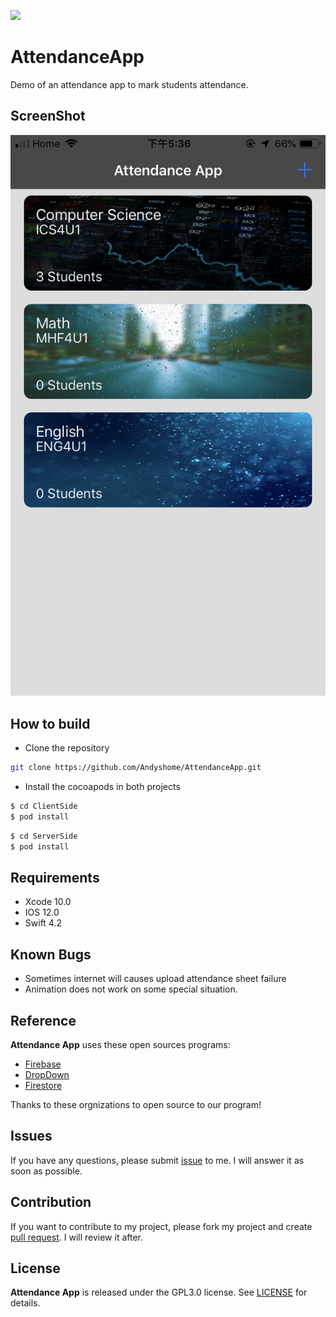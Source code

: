 <a href="https://996.icu"><img src="https://img.shields.io/badge/link-996.icu-red.svg"></a>
# AttendanceApp
Demo of an attendance app to mark students attendance.

## ScreenShot

![](https://github.com/Andyshome/AttendanceApp/blob/master/ScreenShot.PNG)



## How to build

* Clone the repository

```bash
git clone https://github.com/Andyshome/AttendanceApp.git
```

* Install the cocoapods in both projects

```bash
$ cd ClientSide
$ pod install
```

```bash
$ cd ServerSide
$ pod install
```

## Requirements
* Xcode 10.0
* IOS 12.0
* Swift 4.2

## Known Bugs 
* Sometimes internet will causes upload attendance sheet failure
* Animation does not work on some special situation.

## Reference
**Attendance App** uses these open sources programs:
* [Firebase](https://firebase.google.com/)
* [DropDown](https://github.com/AssistoLab/DropDown)
* [Firestore](https://firebase.google.com/docs/firestore)

Thanks to these orgnizations to open source to our program!

## Issues
If you have any questions, please submit [issue](https://github.com/Andyshome/AttendanceApp/issues) to me. I will answer it as soon as possible.

## Contribution
If you want to contribute to my project, please fork my project and create [pull request](https://github.com/Andyshome/AttendanceApp/pulls). I will review it after.

## License
**Attendance App** is released under the GPL3.0 license. See [LICENSE](https://github.com/Andyshome/AttendanceApp/blob/master/LICENSE) for details.
